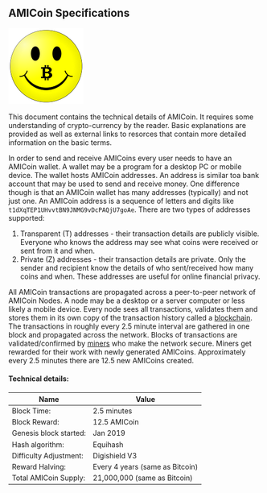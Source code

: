 ## AMICoin Specifications

![Logo](https://github.com/amicoin/amicoin/raw/master/doc/amicoin/smiley.png "Logo")

This document contains the technical details of AMICoin. It requires some understanding of 
crypto-currency by the reader. Basic explanations are provided as well as external links to 
resorces that contain more detailed information on the basic terms. 

In order to send and receive AMICoins every user needs to have an AMICoin wallet. A wallet may be a 
program for a desktop PC or mobile device. The wallet hosts AMICoin addresses. An address is similar 
toa bank account that may be used to send and receive money. One difference though is that an
AMICoin wallet has many addresses (typically) and not just one. An AMICoin address is a sequence of
letters and digits like `t1dXqTEP1UHvvtBN9JNMG9vDcPAQjU7goAe`. There are two types of addresses 
supported:
1. Transparent (T) addresses - their transaction details are publicly visible. Everyone who knows 
the address may see what coins were received or sent from it and when.
2. Private (Z) addresses - their transaction details are private. Only the sender and recipient know 
the details of who sent/received how many coins and when. These addresses are useful for online 
financial privacy.

All AMICoin transactions are propagated across a peer-to-peer network of AMICoin Nodes. A node may 
be a desktop or a server computer or less likely a mobile device. Every node sees all transactions,
validates them and stores them in its own copy of the transaction history called a 
[blockchain](https://en.wikipedia.org/wiki/Blockchain). The transactions in roughly every
2.5 minute interval are gathered in one block and propagated across the network. Blocks of 
transactions are validated/confirmed by [miners](https://en.bitcoin.it/wiki/Mining) who make 
the network secure. Miners get rewarded for their work with newly generated AMICoins. Approximately
every 2.5 minutes there are 12.5 new AMICoins created.

#### Technical details:

Name                | Value
--------------------|-----------------
Block Time:            | 2.5 minutes
Block Reward:          | 12.5 AMICoin 
Genesis block started: | Jan 2019
Hash algorithm:        | Equihash
Difficulty Adjustment: | Digishield V3
Reward Halving:        | Every 4 years (same as Bitcoin)
Total AMICoin Supply:  | 21,000,000 (same as Bitcoin)




